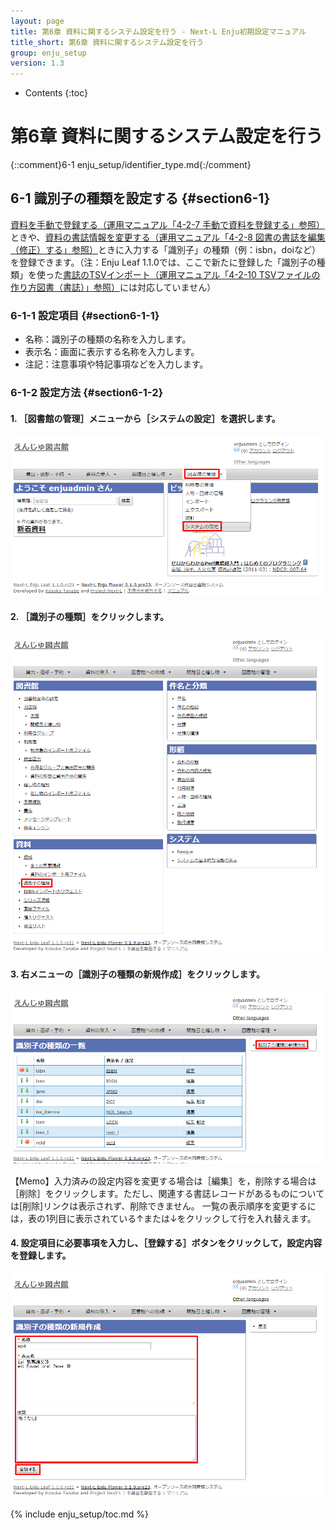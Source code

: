 ```yaml
---
layout: page
title: 第6章 資料に関するシステム設定を行う - Next-L Enju初期設定マニュアル
title_short: 第6章 資料に関するシステム設定を行う
group: enju_setup
version: 1.3
---
```


* Contents
{:toc}

第6章 資料に関するシステム設定を行う
================

{::comment}6-1 enju_setup/identifier_type.md{:/comment}

6-1 識別子の種類を設定する {#section6-1}
----------------------------------------

[資料を手動で登録する（運用マニュアル「4-2-7 手動で資料を登録する」参照）](enju_operation_4.html#section4-2-7)ときや、[資料の書誌情報を変更する（運用マニュアル「4-2-8 図書の書誌を編集（修正）する」参照）](enju_operation_4.html#section4-2-8)ときに入力する「識別子」の種類（例：isbn，doiなど）を登録できます。（注：Enju Leaf 1.1.0では、ここで新たに登録した「識別子の種類」を使った[書誌のTSVインポート（運用マニュアル「4-2-10 TSVファイルの作り方図書（書誌）」参照）](enju_operation_4.html#section4-2-10)には対応していません）

### 6-1-1 設定項目 {#section6-1-1}

* 名称：識別子の種類の名称を入力します。
* 表示名：画面に表示する名称を入力します。
* 注記：注意事項や特記事項などを入力します。

### 6-1-2 設定方法 {#section6-1-2}

#### 1. ［図書館の管理］メニューから［システムの設定］を選択します。  

![システムの設定](../assets/images/1.1/image_system_setup.png)

#### 2. ［識別子の種類］をクリックします。  

![識別子の種類の設定](../assets/images/1.1/image_initial_079.png)

#### 3. 右メニューの［識別子の種類の新規作成］をクリックします。  

![識別子の種類の新規作成](../assets/images/1.1/image_initial_081.png)  

<div class="alert alert-info memo">
【Memo】入力済みの設定内容を変更する場合は［編集］を，削除する場合は［削除］をクリックします。ただし、関連する書誌レコードがあるものについては[削除]リンクは表示されず、削除できません。  
一覧の表示順序を変更するには，表の1列目に表示されている↑または↓をクリックして行を入れ替えます。
</div>

#### 4. 設定項目に必要事項を入力し、［登録する］ボタンをクリックして，設定内容を登録します。  

![識別子の種類の作成](../assets/images/1.1/image_initial_083.png)  

{% include enju_setup/toc.md %}
